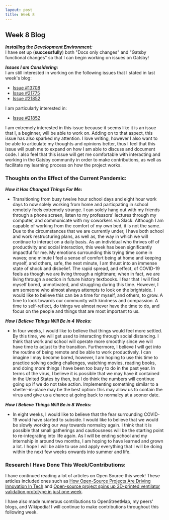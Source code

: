 ```yaml
---
layout: post
title: Week 8
---
```


<h2>Week 8 Blog</h2>

**_Installing the Development Environment:_**
<br>
I have set up (**successfully**) both "Docs only changes" and "Gatsby functional changes" so that I can begin working on issues on Gatsby!

**_Issues I am Considering:_**
<br>
I am still interested in working on the following issues that I stated in last week's blog:
   * [Issue #13708](https://github.com/gatsbyjs/gatsby/issues/13708)
   * [Issue #21775](https://github.com/gatsbyjs/gatsby/issues/21775)
   * [Issue #21852](https://github.com/gatsbyjs/gatsby/issues/21852)
   
I am particularly interested in:
   * [Issue #21852](https://github.com/gatsbyjs/gatsby/issues/21852)

I am extremely interested in this issue because it seems like it is an issue that I, a beginner, will be able to work on. Adding on to that aspect, this issue has also sparked my attention. I love writing, however I also want to be able to articulate my thoughts and opinions better, thus I feel that this issue will push me to expand on how I am able to discuss and document code. I also feel that this issue will get me comfortable with interacting and working in the Gatsby community in order to make contributions, as well as facilitate my learning process on how the project works.

<h3>Thoughts on the Effect of the Current Pandemic:</h3>

**_How it Has Changed Things For Me:_**
<br>
 * Transitioning from busy twelve hour school days and eight hour work days to now solely working from home and particpating in school remotely feels extremely strange. I can solely hang out with my friends through a phone screen, listen to my professors' lectures through my computer, and communicate with my coworkers via Slack. Although I am capable of working from the comfort of my own bed, it is not the same. Due to the circumstances that we are currently under, I have both school and work restructuring plans, as well as, the way in which we will continue to interact on a daily basis. As an individual who thrives off of productivity and social interaction, this week has been significantly impactful for me. My emotions surrounding this trying time come in waves; one minute I feel a sense of comfort being at home and keeping myself, and others, safe, the next minute, I am thrust into an immense state of shock and disbelief. The rapid spread, and effect, of COVID-19 feels as though we are living through a nightmare; when in fact, we are living through a section in future history textbooks. I fear that I will find myself bored, unmotivated, and struggling during this time. However, I am someone who almost always attempts to look on the brightside. I would like to believe this can be a time for myself, and others, to grow. A time to look towards our community with kindness and compassion. A time to self-reflect, do things we almost never have the time to do, and focus on the people and things that are most important to us.

**_How I Believe Things Will Be in 4 Weeks:_**
<br>
 * In four weeks, I would like to believe that things would feel more settled. By this time, we will get used to interacting through social distancing. I think that work and school will operate more smoothly since we will have time to adjust to the transition. Furthermore, I believe I will get into the routine of being remote and be able to work productively. I can imagine I may become bored, however, I am hoping to use this time to practice solving coding challenges, watching movies, reading books, and doing more things I have been too busy to do in the past year. In terms of the virus, I believe it is possible that we may have it contained in the United States by then, but I do think the numbers will continue going up if we do not take action. Implementing something similar to a shelter-in-place may be the best option: this may allow us to contain the virus and give us a chance at going back to normalcy at a sooner date.

**_How I Believe Things Will Be in 8 Weeks:_**
<br>
 * In eight weeks, I would like to believe that the fear surrounding COVID-19 would have started to subside. I would like to believe that we would be slowly working our way towards normalcy again. I think that it is possible that small gatherings and cautiousness will be the starting point to re-integrating into life again. As I will be ending school and my internship in around two months, I am hoping to have learned and grown a lot. I hope I will be able to use and apply everything that I will be doing within the next few weeks onwards into summer and life.


<h3>Research I Have Done This Week/Contributions:</h3>

I have continued reading a lot of articles on Open Source this week! These articles included ones such as [How Open-Source Projects Are Driving Innovation In Tech](https://www.forbes.com/sites/quora/2020/03/21/how-open-source-projects-are-driving-innovation-in-tech/#12d407657a81) and [Open-source project spins up 3D-printed ventilator validation prototype in just one week](https://techcrunch.com/2020/03/19/open-source-project-spins-up-3d-printed-ventilator-validation-prototype-in-just-one-week/).
<p>I have also made numerous contributions to OpenStreetMap, my peers' blogs, and Wikipedia! I will continue to make contributions throughout this following week.</p>
